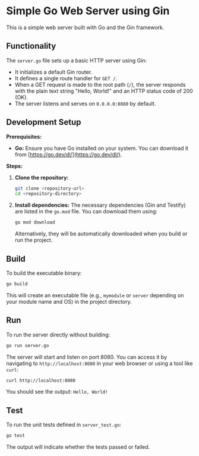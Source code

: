 # Simple Go Web Server using Gin

This is a simple web server built with Go and the Gin framework.

## Functionality

The `server.go` file sets up a basic HTTP server using Gin:

*   It initializes a default Gin router.
*   It defines a single route handler for `GET /`.
*   When a GET request is made to the root path (`/`), the server responds with the plain text string "Hello, World!" and an HTTP status code of 200 (OK).
*   The server listens and serves on `0.0.0.0:8080` by default.

## Development Setup

**Prerequisites:**

*   **Go:** Ensure you have Go installed on your system. You can download it from [https://go.dev/dl/](https://go.dev/dl/).

**Steps:**

1.  **Clone the repository:**
    ```bash
    git clone <repository-url>
    cd <repository-directory>
    ```
2.  **Install dependencies:** The necessary dependencies (Gin and Testify) are listed in the `go.mod` file. You can download them using:
    ```bash
    go mod download
    ```
    Alternatively, they will be automatically downloaded when you build or run the project.

## Build

To build the executable binary:

```bash
go build
```

This will create an executable file (e.g., `mymodule` or `server` depending on your module name and OS) in the project directory.

## Run

To run the server directly without building:

```bash
go run server.go
```

The server will start and listen on port 8080. You can access it by navigating to `http://localhost:8080` in your web browser or using a tool like `curl`:

```bash
curl http://localhost:8080
```

You should see the output: `Hello, World!`

## Test

To run the unit tests defined in `server_test.go`:

```bash
go test
```

The output will indicate whether the tests passed or failed.
